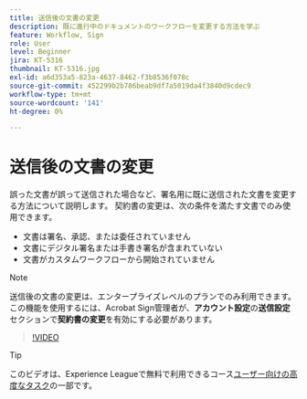 ```yaml
---
title: 送信後の文書の変更
description: 既に進行中のドキュメントのワークフローを変更する方法を学ぶ
feature: Workflow, Sign
role: User
level: Beginner
jira: KT-5316
thumbnail: KT-5316.jpg
exl-id: a6d353a5-823a-4637-8462-f3b8536f078c
source-git-commit: 452299b2b786beab9df7a5019da4f3840d9cdec9
workflow-type: tm+mt
source-wordcount: '141'
ht-degree: 0%

---
```


# 送信後の文書の変更

誤った文書が誤って送信された場合など、署名用に既に送信された文書を変更する方法について説明します。 契約書の変更は、次の条件を満たす文書でのみ使用できます。

* 文書は署名、承認、または委任されていません
* 文書にデジタル署名または手書き署名が含まれていない
* 文書がカスタムワークフローから開始されていません


>[!NOTE]
>
>送信後の文書の変更は、エンタープライズレベルのプランでのみ利用できます。 この機能を使用するには、Acrobat Sign管理者が、**アカウント設定**&#x200B;の&#x200B;**送信設定**&#x200B;セクションで&#x200B;**契約書の変更**&#x200B;を有効にする必要があります。

>[!VIDEO](https://video.tv.adobe.com/v/342299?quality=12&learn=on&hidetitle=true)

>[!TIP]
>
>このビデオは、Experience Leagueで無料で利用できるコース[ユーザー向けの高度なタスク](https://experienceleague.adobe.com/?recommended=Sign-U-1-2020.3)の一部です。
